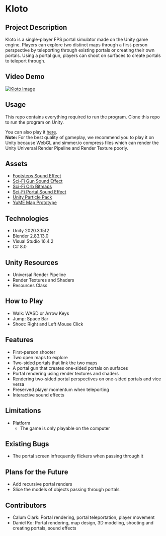 # Kloto

## Project Description
Kloto is a single-player FPS portal simulator made on the Unity game engine.
Players can explore two distinct maps through a first-person perspective by
teleporting through existing portals or creating their own portals. Using a
portal gun, players can shoot on surfaces to create portals to teleport
through.

## Video Demo
[![Kloto Image](https://img.youtube.com/vi/i44ZGvUswMY/0.jpg)](https://www.youtube.com/watch?v=i44ZGvUswMY)

## Usage  
This repo contains everything required to run the program. Clone this repo to run the program on Unity.  
  
You can also play it [here](https://simmer.io/@Dandoko/kloto).  
**Note:** For the best quality of gameplay, we recommend you to play it on Unity because WebGL and simmer.io compress files 
which can render the Unity Universal Render Pipeline and Render Texture poorly.

## Assets
- [Footsteps Sound Effect](https://assetstore.unity.com/packages/audio/sound-fx/foley/footsteps-essentials-189879)
- [Sci-Fi Gun Sound Effect](https://assetstore.unity.com/packages/audio/sound-fx/weapons/sci-fi-gun-sounds-pack-lite-141125)
- [Sci-Fi Orb Bitmaps](https://oxmond.com/glowing-orb-visual-effects-vfx/)
- [Sci-Fi Portal Sound Effect](https://assetstore.unity.com/packages/audio/sound-fx/sci-fi-evolution-gift-pack-43104)
- [Unity Particle Pack](https://assetstore.unity.com/packages/essentials/asset-packs/unity-particle-pack-5-x-73777)
- [YuME Map Prototype](https://assetstore.unity.com/packages/tools/level-design/yume-free-77387)

## Technologies
- Unity 2020.3.15f2
- Blender 2.83.13.0
- Visual Studio 16.4.2
- C# 8.0

## Unity Resources
- Universal Render Pipeline
- Render Textures and Shaders
- Resources Class

## How to Play
- Walk: WASD or Arrow Keys
- Jump: Space Bar
- Shoot: Right and Left Mouse Click

## Features
- First-person shooter
- Two open maps to explore
- Two-sided portals that link the two maps
- A portal gun that creates one-sided portals on surfaces
- Portal rendering using render textures and shaders
- Rendering two-sided portal perspectives on one-sided portals and vice versa
- Preserved player momentum when teleporting
- Interactive sound effects

## Limitations
- Platform
	- The game is only playable on the computer

## Existing Bugs
- The portal screen infrequently flickers when passing through it

## Plans for the Future
- Add recursive portal renders
- Slice the models of objects passing through portals

## Contributors
- Calum Clark: Portal rendering, portal teleportation, player movement
- Daniel Ko: Portal rendering, map design, 3D modeling, shooting and creating portals, sound effects